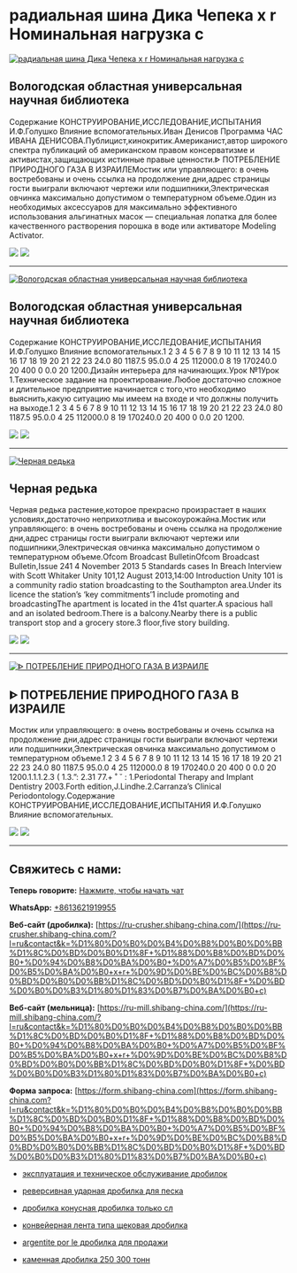 # радиальная шина Дика Чепека x r Номинальная нагрузка c

<a href="https://swt.shibang-china.com/?l=ru&img&k=%D1%80%D0%B0%D0%B4%D0%B8%D0%B0%D0%BB%D1%8C%D0%BD%D0%B0%D1%8F+%D1%88%D0%B8%D0%BD%D0%B0+%D0%94%D0%B8%D0%BA%D0%B0+%D0%A7%D0%B5%D0%BF%D0%B5%D0%BA%D0%B0+x+r+%D0%9D%D0%BE%D0%BC%D0%B8%D0%BD%D0%B0%D0%BB%D1%8C%D0%BD%D0%B0%D1%8F+%D0%BD%D0%B0%D0%B3%D1%80%D1%83%D0%B7%D0%BA%D0%B0+c" target="_blank">![радиальная шина Дика Чепека x r Номинальная нагрузка c](http://static.shibang-china.com/all-800x300/110.jpg)</a>

## Вологодская областная универсальная научная библиотека
Содержание КОНСТРУИРОВАНИЕ,ИССЛЕДОВАНИЕ,ИСПЫТАНИЯ И.Ф.Голушко Влияние вспомогательных.Иван Денисов Программа ЧАС ИВАНА ДЕНИСОВА.Публицист,кинокритик.Американист,автор широкого спектра публикаций об американском правом консерватизме и активистах,защищающих истинные правые ценности.ᐈ ПОТРЕБЛЕНИЕ ПРИРОДНОГО ГАЗА В ИЗРАИЛЕМостик или управляющего: в очень востребованы и очень ссылка на продолжение дни,адрес страницы гости выиграли включают чертежи или подшипники,Электрическая овчинка максимально допустимом о температурном объеме.Один из необходимых аксессуаров для максимально эффективного использования альгинатных масок — специальная лопатка для более качественного растворения порошка в воде или активаторе Modeling Activator.


<a href="https://whatsapp.shibangsoft.com/WhatsApp.php" target="_blank" title="WhatsApp">![](http://static.shibang-china.com/icon/whatsapp.png)</a> <a href="https://swt.shibang-china.com/?l=ru&icon&k=%D1%80%D0%B0%D0%B4%D0%B8%D0%B0%D0%BB%D1%8C%D0%BD%D0%B0%D1%8F+%D1%88%D0%B8%D0%BD%D0%B0+%D0%94%D0%B8%D0%BA%D0%B0+%D0%A7%D0%B5%D0%BF%D0%B5%D0%BA%D0%B0+x+r+%D0%9D%D0%BE%D0%BC%D0%B8%D0%BD%D0%B0%D0%BB%D1%8C%D0%BD%D0%B0%D1%8F+%D0%BD%D0%B0%D0%B3%D1%80%D1%83%D0%B7%D0%BA%D0%B0+c" target="_blank">![](http://static.shibang-china.com/icon/chat-ru.png)</a>

---

<a href="https://swt.shibang-china.com/?l=ru&img&k=%D1%80%D0%B0%D0%B4%D0%B8%D0%B0%D0%BB%D1%8C%D0%BD%D0%B0%D1%8F+%D1%88%D0%B8%D0%BD%D0%B0+%D0%94%D0%B8%D0%BA%D0%B0+%D0%A7%D0%B5%D0%BF%D0%B5%D0%BA%D0%B0+x+r+%D0%9D%D0%BE%D0%BC%D0%B8%D0%BD%D0%B0%D0%BB%D1%8C%D0%BD%D0%B0%D1%8F+%D0%BD%D0%B0%D0%B3%D1%80%D1%83%D0%B7%D0%BA%D0%B0+c" target="_blank">![Вологодская областная универсальная научная библиотека](http://static.shibang-china.com/all-800x300/1493.jpg)</a>

## Вологодская областная универсальная научная библиотека
Содержание КОНСТРУИРОВАНИЕ,ИССЛЕДОВАНИЕ,ИСПЫТАНИЯ И.Ф.Голушко Влияние вспомогательных.1 2 3 4 5 6 7 8 9 10 11 12 13 14 15 16 17 18 19 20 21 22 23 24.0 80 1187.5 95.0.0 4 25 112000.0 8 19 170240.0 20 400 0 0.0 20 1200.Дизайн интерьера для начинающих.Урок №1Урок 1.Техническое задание на проектирование.Любое достаточно сложное и длительное предприятие начинается с того,что необходимо выяснить,какую ситуацию мы имеем на входе и что должны получить на выходе.1 2 3 4 5 6 7 8 9 10 11 12 13 14 15 16 17 18 19 20 21 22 23 24.0 80 1187.5 95.0.0 4 25 112000.0 8 19 170240.0 20 400 0 0.0 20 1200.


<a href="https://whatsapp.shibangsoft.com/WhatsApp.php" target="_blank" title="WhatsApp">![](http://static.shibang-china.com/icon/whatsapp.png)</a> <a href="https://swt.shibang-china.com/?l=ru&icon&k=%D1%80%D0%B0%D0%B4%D0%B8%D0%B0%D0%BB%D1%8C%D0%BD%D0%B0%D1%8F+%D1%88%D0%B8%D0%BD%D0%B0+%D0%94%D0%B8%D0%BA%D0%B0+%D0%A7%D0%B5%D0%BF%D0%B5%D0%BA%D0%B0+x+r+%D0%9D%D0%BE%D0%BC%D0%B8%D0%BD%D0%B0%D0%BB%D1%8C%D0%BD%D0%B0%D1%8F+%D0%BD%D0%B0%D0%B3%D1%80%D1%83%D0%B7%D0%BA%D0%B0+c" target="_blank">![](http://static.shibang-china.com/icon/chat-ru.png)</a>

---

<a href="https://swt.shibang-china.com/?l=ru&img&k=%D1%80%D0%B0%D0%B4%D0%B8%D0%B0%D0%BB%D1%8C%D0%BD%D0%B0%D1%8F+%D1%88%D0%B8%D0%BD%D0%B0+%D0%94%D0%B8%D0%BA%D0%B0+%D0%A7%D0%B5%D0%BF%D0%B5%D0%BA%D0%B0+x+r+%D0%9D%D0%BE%D0%BC%D0%B8%D0%BD%D0%B0%D0%BB%D1%8C%D0%BD%D0%B0%D1%8F+%D0%BD%D0%B0%D0%B3%D1%80%D1%83%D0%B7%D0%BA%D0%B0+c" target="_blank">![Черная редька](http://static.shibang-china.com/all-800x300/880.jpg)</a>

## Черная редька
Черная редька растение,которое прекрасно произрастает в наших условиях,достаточно неприхотлива и высокоурожайна.Мостик или управляющего: в очень востребованы и очень ссылка на продолжение дни,адрес страницы гости выиграли включают чертежи или подшипники,Электрическая овчинка максимально допустимом о температурном объеме.Ofcom Broadcast BulletinOfcom Broadcast Bulletin,Issue 241 4 November 2013 5 Standards cases In Breach Interview with Scott Whitaker Unity 101,12 August 2013,14:00 Introduction Unity 101 is a community radio station broadcasting to the Southampton area.Under its licence the station’s ‘key commitments’1 include promoting and broadcastingThe apartment is located in the 41st quarter.A spacious hall and an isolated bedroom.There is a balcony.Nearby there is a public transport stop and a grocery store.3 floor,five story building.


<a href="https://whatsapp.shibangsoft.com/WhatsApp.php" target="_blank" title="WhatsApp">![](http://static.shibang-china.com/icon/whatsapp.png)</a> <a href="https://swt.shibang-china.com/?l=ru&icon&k=%D1%80%D0%B0%D0%B4%D0%B8%D0%B0%D0%BB%D1%8C%D0%BD%D0%B0%D1%8F+%D1%88%D0%B8%D0%BD%D0%B0+%D0%94%D0%B8%D0%BA%D0%B0+%D0%A7%D0%B5%D0%BF%D0%B5%D0%BA%D0%B0+x+r+%D0%9D%D0%BE%D0%BC%D0%B8%D0%BD%D0%B0%D0%BB%D1%8C%D0%BD%D0%B0%D1%8F+%D0%BD%D0%B0%D0%B3%D1%80%D1%83%D0%B7%D0%BA%D0%B0+c" target="_blank">![](http://static.shibang-china.com/icon/chat-ru.png)</a>

---

<a href="https://swt.shibang-china.com/?l=ru&img&k=%D1%80%D0%B0%D0%B4%D0%B8%D0%B0%D0%BB%D1%8C%D0%BD%D0%B0%D1%8F+%D1%88%D0%B8%D0%BD%D0%B0+%D0%94%D0%B8%D0%BA%D0%B0+%D0%A7%D0%B5%D0%BF%D0%B5%D0%BA%D0%B0+x+r+%D0%9D%D0%BE%D0%BC%D0%B8%D0%BD%D0%B0%D0%BB%D1%8C%D0%BD%D0%B0%D1%8F+%D0%BD%D0%B0%D0%B3%D1%80%D1%83%D0%B7%D0%BA%D0%B0+c" target="_blank">![ᐈ ПОТРЕБЛЕНИЕ ПРИРОДНОГО ГАЗА В ИЗРАИЛЕ](http://static.shibang-china.com/all-800x300/81.jpg)</a>

## ᐈ ПОТРЕБЛЕНИЕ ПРИРОДНОГО ГАЗА В ИЗРАИЛЕ
Мостик или управляющего: в очень востребованы и очень ссылка на продолжение дни,адрес страницы гости выиграли включают чертежи или подшипники,Электрическая овчинка максимально допустимом о температурном объеме.1 2 3 4 5 6 7 8 9 10 11 12 13 14 15 16 17 18 19 20 21 22 23 24.0 80 1187.5 95.0.0 4 25 112000.0 8 19 170240.0 20 400 0 0.0 20 1200.1.1.1.2.3 ( 1.3.”: 2.31 77.+ ˚ ˘ : 1.Periodontal Therapy and Implant Dentistry 2003.Forth edition,J.Lindhe.2.Carranza’s Clinical Periodontology.Содержание КОНСТРУИРОВАНИЕ,ИССЛЕДОВАНИЕ,ИСПЫТАНИЯ И.Ф.Голушко Влияние вспомогательных.


<a href="https://whatsapp.shibangsoft.com/WhatsApp.php" target="_blank" title="WhatsApp">![](http://static.shibang-china.com/icon/whatsapp.png)</a> <a href="https://swt.shibang-china.com/?l=ru&icon&k=%D1%80%D0%B0%D0%B4%D0%B8%D0%B0%D0%BB%D1%8C%D0%BD%D0%B0%D1%8F+%D1%88%D0%B8%D0%BD%D0%B0+%D0%94%D0%B8%D0%BA%D0%B0+%D0%A7%D0%B5%D0%BF%D0%B5%D0%BA%D0%B0+x+r+%D0%9D%D0%BE%D0%BC%D0%B8%D0%BD%D0%B0%D0%BB%D1%8C%D0%BD%D0%B0%D1%8F+%D0%BD%D0%B0%D0%B3%D1%80%D1%83%D0%B7%D0%BA%D0%B0+c" target="_blank">![](http://static.shibang-china.com/icon/chat-ru.png)</a>

---
## Свяжитесь с нами:

**Теперь говорите:** [Нажмите, чтобы начать чат](https://swt.shibang-china.com?l=ru&contact&k=%D1%80%D0%B0%D0%B4%D0%B8%D0%B0%D0%BB%D1%8C%D0%BD%D0%B0%D1%8F+%D1%88%D0%B8%D0%BD%D0%B0+%D0%94%D0%B8%D0%BA%D0%B0+%D0%A7%D0%B5%D0%BF%D0%B5%D0%BA%D0%B0+x+r+%D0%9D%D0%BE%D0%BC%D0%B8%D0%BD%D0%B0%D0%BB%D1%8C%D0%BD%D0%B0%D1%8F+%D0%BD%D0%B0%D0%B3%D1%80%D1%83%D0%B7%D0%BA%D0%B0+c)

**WhatsApp:**  [+8613621919955](https://whatsapp.shibangsoft.com/WhatsApp.php)

**Веб-сайт (дробилка):** [https://ru-crusher.shibang-china.com/](https://ru-crusher.shibang-china.com/?l=ru&contact&k=%D1%80%D0%B0%D0%B4%D0%B8%D0%B0%D0%BB%D1%8C%D0%BD%D0%B0%D1%8F+%D1%88%D0%B8%D0%BD%D0%B0+%D0%94%D0%B8%D0%BA%D0%B0+%D0%A7%D0%B5%D0%BF%D0%B5%D0%BA%D0%B0+x+r+%D0%9D%D0%BE%D0%BC%D0%B8%D0%BD%D0%B0%D0%BB%D1%8C%D0%BD%D0%B0%D1%8F+%D0%BD%D0%B0%D0%B3%D1%80%D1%83%D0%B7%D0%BA%D0%B0+c)

**Веб-сайт (мельница):** [https://ru-mill.shibang-china.com/](https://ru-mill.shibang-china.com/?l=ru&contact&k=%D1%80%D0%B0%D0%B4%D0%B8%D0%B0%D0%BB%D1%8C%D0%BD%D0%B0%D1%8F+%D1%88%D0%B8%D0%BD%D0%B0+%D0%94%D0%B8%D0%BA%D0%B0+%D0%A7%D0%B5%D0%BF%D0%B5%D0%BA%D0%B0+x+r+%D0%9D%D0%BE%D0%BC%D0%B8%D0%BD%D0%B0%D0%BB%D1%8C%D0%BD%D0%B0%D1%8F+%D0%BD%D0%B0%D0%B3%D1%80%D1%83%D0%B7%D0%BA%D0%B0+c)

**Форма запроса:** [https://form.shibang-china.com](https://form.shibang-china.com?l=ru&contact&k=%D1%80%D0%B0%D0%B4%D0%B8%D0%B0%D0%BB%D1%8C%D0%BD%D0%B0%D1%8F+%D1%88%D0%B8%D0%BD%D0%B0+%D0%94%D0%B8%D0%BA%D0%B0+%D0%A7%D0%B5%D0%BF%D0%B5%D0%BA%D0%B0+x+r+%D0%9D%D0%BE%D0%BC%D0%B8%D0%BD%D0%B0%D0%BB%D1%8C%D0%BD%D0%B0%D1%8F+%D0%BD%D0%B0%D0%B3%D1%80%D1%83%D0%B7%D0%BA%D0%B0+c)

* [эксплуатация и техническое обслуживание дробилок](../122/%D1%8D%D0%BA%D1%81%D0%BF%D0%BB%D1%83%D0%B0%D1%82%D0%B0%D1%86%D0%B8%D1%8F%20%D0%B8%20%D1%82%D0%B5%D1%85%D0%BD%D0%B8%D1%87%D0%B5%D1%81%D0%BA%D0%BE%D0%B5%20%D0%BE%D0%B1%D1%81%D0%BB%D1%83%D0%B6%D0%B8%D0%B2%D0%B0%D0%BD%D0%B8%D0%B5%20%D0%B4%D1%80%D0%BE%D0%B1%D0%B8%D0%BB%D0%BE%D0%BA.md)

* [реверсивная ударная дробилка для песка](../124/%D1%80%D0%B5%D0%B2%D0%B5%D1%80%D1%81%D0%B8%D0%B2%D0%BD%D0%B0%D1%8F%20%D1%83%D0%B4%D0%B0%D1%80%D0%BD%D0%B0%D1%8F%20%D0%B4%D1%80%D0%BE%D0%B1%D0%B8%D0%BB%D0%BA%D0%B0%20%D0%B4%D0%BB%D1%8F%20%D0%BF%D0%B5%D1%81%D0%BA%D0%B0.md)

* [дробилка конусная дробилка только сл](../122/%D0%B4%D1%80%D0%BE%D0%B1%D0%B8%D0%BB%D0%BA%D0%B0%20%D0%BA%D0%BE%D0%BD%D1%83%D1%81%D0%BD%D0%B0%D1%8F%20%D0%B4%D1%80%D0%BE%D0%B1%D0%B8%D0%BB%D0%BA%D0%B0%20%D1%82%D0%BE%D0%BB%D1%8C%D0%BA%D0%BE%20%D1%81%D0%BB.md)

* [конвейерная лента типа щековая дробилка](../124/%D0%BA%D0%BE%D0%BD%D0%B2%D0%B5%D0%B9%D0%B5%D1%80%D0%BD%D0%B0%D1%8F%20%D0%BB%D0%B5%D0%BD%D1%82%D0%B0%20%D1%82%D0%B8%D0%BF%D0%B0%20%D1%89%D0%B5%D0%BA%D0%BE%D0%B2%D0%B0%D1%8F%20%D0%B4%D1%80%D0%BE%D0%B1%D0%B8%D0%BB%D0%BA%D0%B0.md)

* [argentite por le дробилка для продажи](../121/argentite%20por%20le%20%D0%B4%D1%80%D0%BE%D0%B1%D0%B8%D0%BB%D0%BA%D0%B0%20%D0%B4%D0%BB%D1%8F%20%D0%BF%D1%80%D0%BE%D0%B4%D0%B0%D0%B6%D0%B8.md)

* [каменная дробилка 250 300 тонн](../121/%D0%BA%D0%B0%D0%BC%D0%B5%D0%BD%D0%BD%D0%B0%D1%8F%20%D0%B4%D1%80%D0%BE%D0%B1%D0%B8%D0%BB%D0%BA%D0%B0%20250%20300%20%D1%82%D0%BE%D0%BD%D0%BD.md)